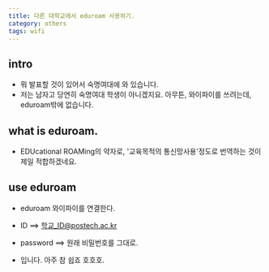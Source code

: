 ```yaml
---
title: 다른 대학교에서 eduroam 사용하기.
category: others
tags: wifi
---
```


## intro

- 뭐 발표할 것이 있어서 숙명여대에 와 있습니다. 
- 저는 남자고 당연히 숙명여대 학생이 아니겠지요. 아무튼, 와이파이를 쓰려는데, eduroam밖에 없습니다. 

## what is eduroam.

- EDUcational ROAMing의 약자로, '교육목적의 통신망사용'정도로 번역하는 것이 제일 적합하겠네요. 

## use eduroam 

- eduroam 와이파이를 연결한다. 
- ID ==> 학교_ID@postech.ac.kr
- password ==> 원래 비밀번호를 그대로. 

- 입니다. 아주 참 쉽죠 호호호.